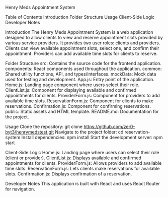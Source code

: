 Henry Meds Appointment System

Table of Contents
Introduction
Folder Structure
Usage
Client-Side Logic
Developer Notes

Introduction
The Henry Meds Appointment System is a web application designed to allow clients to view and reserve appointment slots provided by various service providers. It provides two user roles: clients and providers. Clients can view available appointment slots, select one, and confirm their appointment. Providers can add available time slots for clients to reserve.

Folder Structure
src: Contains the source code for the frontend application.
components: React components used throughout the application.
common: Shared utility functions, API, and types/interfaces.
mockData: Mock data used for testing and development.
App.js: Entry point of the application.
Home.js: Landing page component where users select their role.
ClientList.js: Component for displaying available and confirmed appointments for clients.
ProviderForm.js: Component for providers to add available time slots.
ReservationForm.js: Component for clients to make reservations.
Confirmation.js: Component for confirming reservations.
public: Static assets and HTML template.
README.md: Documentation for the project.

Usage
Clone the repository: git clone https://github.com/zer0-byt3/henrymedstest.git
Navigate to the project folder: cd reservation-system
Install dependencies: npm install
Start the development server: npm start

Client-Side Logic
Home.js: Landing page where users can select their role (client or provider).
ClientList.js: Displays available and confirmed appointments for clients.
ProviderForm.js: Allows providers to add available time slots.
ReservationForm.js: Lets clients make reservations for available slots.
Confirmation.js: Displays confirmation of a reservation.

Developer Notes
This application is built with React and uses React Router for navigation.